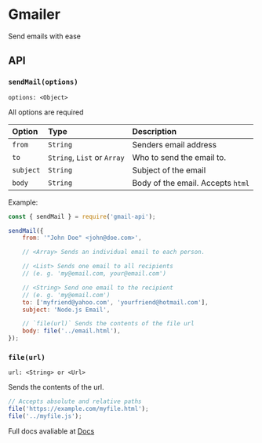 # Gmailer

Send emails with ease

## API

### `sendMail(options)`

`options: <Object>`

All options are required

| Option    | Type                        | Description                       |
| :-------- | :-------------------------- | :-------------------------------- |
| `from`    | `String`                    | Senders email address             |
| `to`      | `String`, `List` or `Array` | Who to send the email to.         |
| `subject` | `String`                    | Subject of the email              |
| `body`    | `String`                    | Body of the email. Accepts `html` |

Example:

```javascript
const { sendMail } = require('gmail-api');

sendMail({
	from: '"John Doe" <john@doe.com>',

	// <Array> Sends an individual email to each person.

	// <List> Sends one email to all recipients
	// (e. g. 'my@email.com, your@email.com')

	// <String> Send one email to the recipient
	// (e. g. 'my@email.com')
	to: ['myfriend@yahoo.com', 'yourfriend@hotmail.com'],
	subject: 'Node.js Email',

	// `file(url)` Sends the contents of the file url
	body: file('../email.html'),
});
```

### `file(url)`

`url: <String> or <Url>`

Sends the contents of the url.

```javascript
// Accepts absolute and relative paths
file('https://example.com/myfile.html');
file('../myfile.js');
```

Full docs avaliable at [Docs](https://docs.jacksonmooring.com/gmailer)

